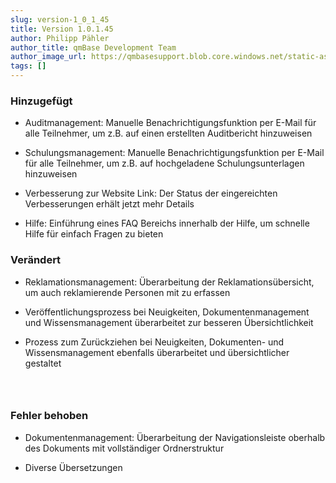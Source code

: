 ```yaml
---
slug: version-1_0_1_45
title: Version 1.0.1.45
author: Philipp Pähler
author_title: qmBase Development Team
author_image_url: https://qmbasesupport.blob.core.windows.net/static-assets/img/persons/paehler_round.png
tags: []
---
```

### Hinzugefügt

*   Auditmanagement: Manuelle Benachrichtigungsfunktion per E-Mail für alle Teilnehmer, um z.B. auf einen erstellten Auditbericht hinzuweisen

*   Schulungsmanagement: Manuelle Benachrichtigungsfunktion per E-Mail für alle Teilnehmer, um z.B. auf hochgeladene Schulungsunterlagen hinzuweisen

*   Verbesserung zur Website Link: Der Status der eingereichten Verbesserungen erhält jetzt mehr Details

*   Hilfe: Einführung eines FAQ Bereichs innerhalb der Hilfe, um schnelle Hilfe für einfach Fragen zu bieten 

### Verändert

*   Reklamationsmanagement: Überarbeitung der Reklamationsübersicht, um auch reklamierende Personen mit zu erfassen

*   Veröffentlichungsprozess bei Neuigkeiten, Dokumentenmanagement und Wissensmanagement überarbeitet zur besseren Übersichtlichkeit

*   Prozess zum Zurückziehen bei Neuigkeiten, Dokumenten- und Wissensmanagement ebenfalls überarbeitet und übersichtlicher gestaltet

###  

### Fehler behoben

*   Dokumentenmanagement: Überarbeitung der Navigationsleiste oberhalb des Dokuments mit vollständiger Ordnerstruktur

*   Diverse Übersetzungen